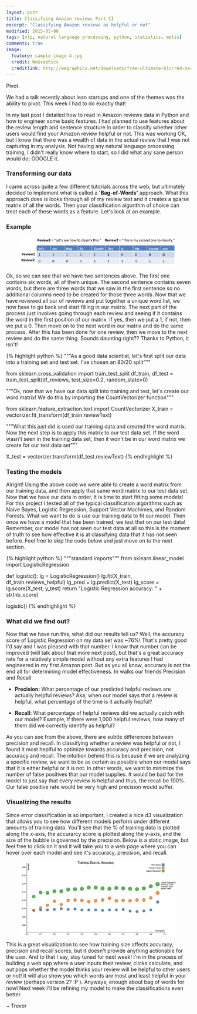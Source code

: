 ```yaml
---
layout: post
title: Classifying Amazon reviews Part II
excerpt: "Classifying Amazon reviews as helpful or not"
modified: 2015-05-08
tags: [nlp, natural language processing, python, statistics, metis]
comments: true
image:
  feature: sample-image-4.jpg
  credit: WeGraphics
  creditlink: http://wegraphics.net/downloads/free-ultimate-blurred-background-pack/
---
```

Pivot.

We had a talk recently about lean startups and one of the themes was the ability to pivot.  This week I had to do exactly that!

In my last post I detailed how to read in Amazon reviews data in Python and how to engineer some basic features.  I had planned to use features about the review length and sentence structure in order to classify whether other users would find your Amazon review helpful or not.  This was working OK, but I knew that there was a wealth of data in the actual review that I was not capturing in my analysis.  Not having any natural language processing training, I didn't really know where to start, so I did what any sane person would do; GOOGLE it.

### Transforming our data
I came across quite a few different tutorials across the web, but ultimately decided to implement what is called a **'Bag-of-Words'** approach.  What this approach does is looks through all of my review text and it creates a sparse matrix of all the words.  Then your classification algorithm of choice can treat each of these words as a feature.  Let's look at an example.

### Example

<figure>
  <a href="/images/matrix.png"><img style="display:block; margin: 0 auto;" src="/images/matrix.png"></a>
</figure>

Ok, so we can see that we have two sentences above.  The first one contains six words, all of them unique.  The second sentence contains seven words, but there are three words that we saw in the first sentence so no additional columns need to be created for those three words.  Now that we have reviewed all our of reviews and put together a unique word list, we now have to go back and start filling in our matrix.  The next part of the process just involves going through each review and seeing if it contains the word in the first position of our matrix.  If yes, then we put a 1, if not, then we put a 0.  Then move on to the next word in our matrix and do the same process.  After this has been done for one review, then we move to the next review and do the same thing.  Sounds daunting right??  Thanks to Python, it isn't!


{% highlight python %}
"""As a good data scientist, let's first split our data into a training set and test set.  I've chosen an 80/20 split"""

from sklearn.cross_validation import train_test_split
df_train, df_test = train_test_split(df_reviews, test_size=0.2, random_state=0)

"""Ok, now that we have our data split into training and test, let's create our word matrix!  We do this by importing the CountVectorizer function"""

from sklearn.feature_extraction.text import CountVectorizer
X_train = vectorizer.fit_transform(df_train.reviewText)

"""What this just did is used our training data and created the word matrix.  Now the next step is to apply this matrix to our test data set.  If the word wasn't seen in the training data set, then it won't be in our word matrix we create for our test data set"""

X_test = vectorizer.transform(df_test.reviewText)
{% endhighlight %}

### Testing the models
Alright!  Using the above code we were able to create a word matrix from our training data, and then apply that same word matrix to our test data set.  Now that we have our data in order, it is time to start fitting some models!  For this project I tested all of the typical classification algorithms such as Naive Bayes, Logistic Regression, Support Vector Machimes, and Random Forests.  What we want to do is use our training data to fit our model.  Then once we have a model that has been trained, we test that on our test data!  Remember, our model has not seen our test data at all so this is the moment of truth to see how effective it is at classifying data that it has not seen before.  Feel free to skip the code below and just move on to the next section.

{% highlight python %}
"""standard imports"""
from sklearn.linear_model import LogisticRegression

def logistic():
    lg = LogisticRegression()
    lg.fit(X_train, df_train.reviews_helpful)
    lg_pred = lg.predict(X_test)
    lg_score = lg.score(X_test, y_test)
    return "Logistic Regression accuracy: " + str(nb_score)

logistic()
{% endhighlight %}

### What did we find out?

Now that we have run this, what did our results tell us?  Well, the accuracy score of Logistic Regression on my data set was ~76%!  That's pretty good I'd say and I was pleased with that number.  I know that number can be improved (will talk about that more next post), but that's a great accuracy rate for a relatively simple model without any extra features I had engineered in my first Amazon post.  But as you all know, accuracy is not the end all for determining model effectiveness.  In walks our friends Precision and Recall

- **Precision:** What percentage of our predicted helpful reviews are actually helpful reviews?  Aka, when our model says that a review is helpful, what percentage of the time is it actually hepful?

- **Recall:**  What percentage of helpful reviews did we actually catch with our model?  Example, if there were 1,000 helpful reviews, how many of them did we correctly identify as helpful?

As you can see from the above, there are subtle differences between precision and recall.  In classifying whether a review was helpful or not, I found it most heplful to optimize towards accuracy and precision, not accuracy and recall.  The intuition behind this is because if we are analyzing a specific review, we want to be as certain as possible when our model says that it is either helpful or it is not.  In other words, we want to minimize the number of false positives that our model supplies.  It would be bad for the model to just say that every review is helpful and thus, the recall be 100%.  Our false positive rate would be very high and precision would suffer.

### Visualizing the results

Since error classification is so important, I created a nice d3 visualization that allows you to see how different models perform under different amounts of training data.  You'll see that the % of training data is plotted along the x-axis, the accurarcy score is plotted along the y-axis, and the size of the bubble is governed by the precision.  Below is a static image, but feel free to click on it and it will take you to a web page where you can hover over each model and see it's accuracy, precision, and recall.


<figure>
  <a href="/images/amazon_model_scatter.png"><img style="display:block; margin: 0 auto;" src="/images/amazon_model_scatter.png"></a>
</figure>

This is a great visualization to see how training size affects accuracy, precision and recall scores, but it doesn't provide anything actionable for the user.  And to that I say, stay tuned for next week!  I'm in the process of building a web app where a user inputs their review, clicks calculate, and out pops whether the model thinks your review will be helpful to other users or not!  It will also show you which words are most and least helpful in your review (perhaps version 2? :P ).  Anyways, enough about bag of words for now!  Next week I'll be refining my model to make the classifications even better.

~ Trevor

[1]: http://cseweb.ucsd.edu/~jmcauley/
[2]: http://jmcauley.ucsd.edu/data/amazon/
[3]: http://textblob.readthedocs.org/en/dev/
